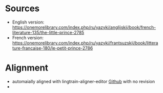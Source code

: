 # Sources
 - English version: https://onemorelibrary.com/index.php/ru/yazyki/anglijskij/book/french-literature-135/the-little-prince-2785
 - French version: https://onemorelibrary.com/index.php/ru/yazyki/frantsuzskij/book/litterature-francaise-180/le-petit-prince-2786

# Alignment
- automaially aligned with lingtrain-aligner-editor [Github](https://github.com/averkij/lingtrain-aligner-editor?tab=readme-ov-file#running-from-docker-hub) with no revision
- 
